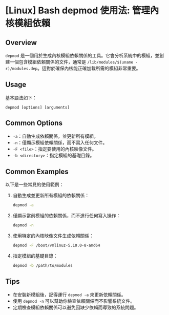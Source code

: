 # [Linux] Bash depmod 使用法: 管理內核模組依賴

## Overview
`depmod` 是一個用於生成內核模組依賴關係的工具。它會分析系統中的模組，並創建一個包含模組依賴關係的文件，通常是 `/lib/modules/$(uname -r)/modules.dep`。這對於確保內核能正確加載所需的模組非常重要。

## Usage
基本語法如下：
```
depmod [options] [arguments]
```

## Common Options
- `-a`：自動生成依賴關係，並更新所有模組。
- `-n`：僅顯示模組依賴關係，而不寫入任何文件。
- `-F <file>`：指定要使用的內核映像文件。
- `-b <directory>`：指定模組的基礎目錄。

## Common Examples
以下是一些常見的使用範例：

1. 自動生成並更新所有模組的依賴關係：
   ```bash
   depmod -a
   ```

2. 僅顯示當前模組的依賴關係，而不進行任何寫入操作：
   ```bash
   depmod -n
   ```

3. 使用特定的內核映像文件生成依賴關係：
   ```bash
   depmod -F /boot/vmlinuz-5.10.0-8-amd64
   ```

4. 指定模組的基礎目錄：
   ```bash
   depmod -b /path/to/modules
   ```

## Tips
- 在安裝新模組後，記得運行 `depmod -a` 來更新依賴關係。
- 使用 `depmod -n` 可以幫助你檢查依賴關係而不影響系統文件。
- 定期檢查模組依賴關係可以避免因缺少依賴而導致的系統問題。